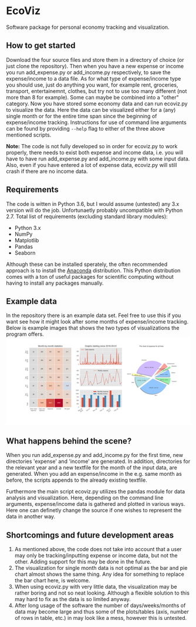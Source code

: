 # EcoViz
Software package for personal economy tracking and visualization.

## How to get started
Download the four source files and store them in a directory of choice (or just clone the repository). Then when you have a new expense or income you run add_expense.py or add_income.py respectively, to save the expense/income to a data file. As for what type of expense/income type you should use, just do anything you want, for example rent, groceries, transport, entertainemnt, clothes, but try not to use too many different (not more than 8 for example). Some can maybe be combined into a "other" category. Now you have stored some economy data and can run ecoviz.py to visualize the data. Here the data can be visualized either for a (any) single month or for the entire time span since the beginning of expense/income tracking. Instructions for use of command line arguments can be found by providing `--help` flag to either of the three above mentioned scripts.

**Note:** The code is not fully developed so in order for ecoviz.py to work properly, there needs to exist both expense and income data, i.e. you will have to have run add_expense.py and add_income.py with some input data. Also, even if you have entered a lot of expense data, ecoviz.py will still crash if there are no income data.

## Requirements
The code is witten in Python 3.6, but I would assume (untested) any 3.x version will do the job. Unfortunaetly probably uncompatible with Python 2.7. Total list of requirements (excluding standard library modules):
- Python 3.x
- NumPy
- Matplotlib
- Pandas
- Seaborn

Although these can be installed sperately, the often recommended approach is to install the [Anaconda](https://www.continuum.io/downloads) distribution. This Python distribution comes with a ton of useful packages for scientific computing without having to install any packages manually.

## Example data
In the repository there is an example data set. Feel free to use this if you want see how it might look after some months of expense/income tracking. Below is example images that shows the two types of visualizations the program offers.
![GitHub Logo](example_alltime_viz.png)

## What happens behind the scene?
When you run add_expense.py and add_income.py for the first time, new directories 'expense' and 'income' are generated. In addition, directories for the relevant year and a new textfile for the month of the input data, are generated. When you add an expense/income in the e.g. same month as before, the scripts appends to the already existing textfile.

Furthermore the main script ecoviz.py utilizes the pandas module for data analysis and visualization. Here, depending on the command line arguments, expense/income data is gathered and plotted in various ways. Here one can definetly change the source if one wishes to represent the data in another way.

## Shortcomings and future development areas
1. As mentioned above, the code does not take into account that a user may only be tracking/inputting expense or income data, but not the other. Adding support for this may be done in the future.
2. The visualization for single month data is not optimal as the bar and pie chart almost shows the same thing. Any idea for something to replace the bar chart here, is welcome.
3. When using ecoviz.py with very little data, the visualization may be rather boring and not so neat looking. Although a flexible solution to this may hard to fix as the data is so limited anyway.
4. After long usage of the software the number of days/weeks/months of data may become large and thus some of the plots/tables (axis, number of rows in table, etc.) in may look like a mess, however this is untested.
